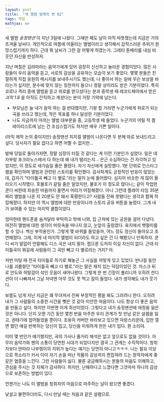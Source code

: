 ```yaml
---
layout: post
title:  "새 앨범 발매의 변 02"
tags: 작업
mathjax: on
---
```

새 앨범 _송정맨션_ 이 지난 3일에 나왔다. 그때만 해도 날이 아직 따뜻했는데 지금은 거의 초겨울 날씨다. 개인적으로 여름에 어울리는 앨범이라고 생각해서 갑작스러운 추위가 원망스럽기까지 하다.
근데 뭐 날씨가 그런 걸 어떻게 하겠는가. 그레타 툰베리를 내심 비웃던 자신을 반성하자.

지난 며칠은 김라마라는 음악가에게 있어 굉장히 신선하고 놀라운 경험이었다. 많은 사람들이 우리 음악을 듣고, 서로의 감상을 공유하는 모습이 보기 좋았다.
몇몇 분들은 친절하게 직접 응원의 메시지를 보내주시기도 했는데, 나 좋아서 하는 일에 무슨 보상을 바라는가 싶지만, 분수에 맞지 않는 칭찬까지 들으니 정말 상이라도 받은 기분이었다.
특히 코로나 격리 중에 앨범을 듣고 위로를 받으셨다는 분과 중학생 때 레코드페어에서 받은 _괴작 1.8_ 을 아직도 간직하고 계셨다는 분이 가장 기억에 남는다.

- 부모님은 늘 내가 음악 하는 걸 반대했지만, 기왕 할 거라면 누군가에게 위로가 되는 곡을 쓰라고 했는데, 작은 목표를 하나 달성한 기분이었다. 
- 나도 지금까지 아끼는 앨범 대부분을 중, 고등학생 때 들었다. 누군가의 어릴 적 플레이리스트에 남는 건 조심스럽기도 하지만 매우 기쁜 일이다. 

(아직 제작 논의 중이지만) 송정맨션 피지컬 앨범이 나온다면 두 분께 따로 보내드리고 싶다. 당사자가 필요 없다고 하면 어쩔 수 없지만...

발매 당일로 돌아가자면, 정말 심장이 터질 것 같다는 게 이런 기분인가 싶었다. 일은 데자부랑 포크라노스에서 다 하는데 왜 내가 떨리는지... 은근 소심하다는 건 자각하고 있었지만, 이 정도로 새가슴일
줄은 몰랐다. 자기 자신에게 실망했다. 1분 단위로 인스타그램을 확인하며 앨범과 관련된 스토리를 확인했다. 감사하게도 긍정적인 반응이 많았는데, 갑자기 "타이틀곡 빼고 다 별로."라는 말이 눈에 들어왔다.
심지어 비슷한 게 많이 올라오기 시작했다. 호불호가 갈릴 줄은 알았지만, 불호가 이 정도로 많다니;; 같이 작업한 쿤디 씨한테 죄송한 마음까지 들면서 머리가 어질해졌다.
아니 그런데 플레이 타임 35분짜리 앨범을 나온 지 20분도 안 돼서 혹평한다고? 사람들 진짜 못됐다는 생각과 함께 착잡해졌다. 하지만 이 역시 앨범에 대한 반응이니까 스토리 공유 버튼을 눌렀다. 그게
내가 보여줄 수 있는 마지막 쿨함이었다.

엄마한테 핸드폰을 숨겨달라 부탁하고 밖에 나와, 집 근처에 있는 공원을 걸어 다녔다. 여전히 앨범에 대한 생각이 머릿속을 떠나지 않고, 눈앞이 출렁였다. 육지에서 뱃멀미를 할 수 있나. 백신 부작용인가.
그렇게 몇 바퀴를 돌았을까, 어느 정도 정신이 돌아오고 초연해졌다. 그래, 이게 내 마지막 앨범이 되더라도 하고 싶은 건 다 해봤으니 만족하자. 쿤디 씨가 말없이 언팔해도 디스 곡은 내지 말자. 랩으론
도저히 이길 자신이 없다. 근데 타이틀곡이 뭐길래 사람들이 그 곡만 빼고 다 별로라는 거지? 아.

저번 미팅 때 전곡 타이틀로 하기로 해놓곤 그 사실을 까맣게 잊고 있었다. 반나절 동안 나를 괴롭혔던 "타이틀곡 빼고 다 별로."라는 말은 재치 있는 덕담이었던 것. 
마스크 뒤로 안도와 허탈감이 섞인 웃음이 새어나왔다. 그렇게 한 번 긴장이 풀리니까 오히려 컨디션이 더 나빠져서 그날 저녁엔 아무 것도 못 먹고 잠이 들었다. 내가 생각해도 내가 웃기다.

보름도 넘게 지난 지금은 꽤 무뎌져서 진짜 부정적인 평을 봐도 그러려니 한다. 오히려 내가 그 사람들의 소중한 시간을 뺏은 것 같아 미안한 마음이다. 나도 항상 더 좋은 음악을 만들고 싶다.
하지만 이번엔 이게 최선이었다. 그렇다고 내가 송정맨션에 애정을 잃은 것은 아니다. 단지 오랜 기간 동안 몇천 번을 마주한 우리 관계가 첫 만남 같은 설렘을 잃고, 권태기에 접어들었을 뿐이다.
조용히 커버만 바라보고 있으면 자랑스러운데, 입만 열면 했던 얘길 반복하는 당신이 밉고, 당신을 미워하게 만든 내가 밉다. 뭔 소리야.

이미 몇 번인가 얘기했지만, 곡의 가사나 줄거리 해석은 없고 앞으로도 없을 것이다.
아무리 음악가와 팬의 소통이 당연한 시대가 되었다지만 결국 그 관계는 수직적이다. 청취자보다 딴따라 나부랭이의 지위가 높다는 얘기는 당연히 아니고ㅋㅋㅋ.
나는 필요 이상으로 목소리가 커서 이미 자기 손을 떠난 작품의 감상까지 편집하려 드는 창작자에게 좆같은 염증을 느낀다. 그런 사람들이 싫다.
물론 궁금해하시는 분들의 마음도 이해하고, 관심을 주시는 것 자체가 감사하다. 하지만, 난해하다고 느꼈다면 그것마저 하나의 감상으로 보존하는 방법이 있다.

언젠가는 나도 이 앨범을 청취자의 마음으로 마주하는 날이 왔으면 좋겠다.

낯설고 불편하더라도, 다시 만날 때는 처음과 같은 설렘으로.
